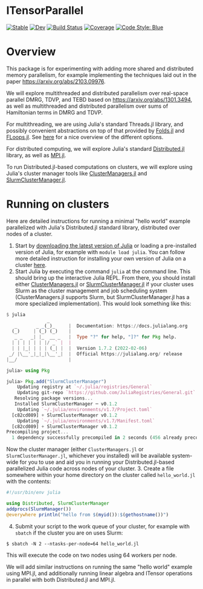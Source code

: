 # ITensorParallel

[![Stable](https://img.shields.io/badge/docs-stable-blue.svg)](https://mtfishman.github.io/ITensorParallel.jl/stable)
[![Dev](https://img.shields.io/badge/docs-dev-blue.svg)](https://mtfishman.github.io/ITensorParallel.jl/dev)
[![Build Status](https://github.com/mtfishman/ITensorParallel.jl/actions/workflows/CI.yml/badge.svg?branch=main)](https://github.com/mtfishman/ITensorParallel.jl/actions/workflows/CI.yml?query=branch%3Amain)
[![Coverage](https://codecov.io/gh/mtfishman/ITensorParallel.jl/branch/main/graph/badge.svg)](https://codecov.io/gh/mtfishman/ITensorParallel.jl)
[![Code Style: Blue](https://img.shields.io/badge/code%20style-blue-4495d1.svg)](https://github.com/invenia/BlueStyle)

# Overview

This package is for experimenting with adding more shared and distributed memory parallelism, for example implementing the techniques laid out in the paper https://arxiv.org/abs/2103.09976.

We will explore multithreaded and distributed parallelism over real-space parallel DMRG, TDVP, and TEBD based on https://arxiv.org/abs/1301.3494, as well as multithreaded and distributed parallelism over sums of Hamiltonian terms in DMRG and TDVP.

For multithreading, we are using Julia's standard Threads.jl library, and possibly convenient abstractions on top of that provided by [Folds.jl](https://github.com/juliafolds/folds.jl) and [FLoops.jl](https://github.com/JuliaFolds/FLoops.jl). See [here](https://juliafolds.github.io/data-parallelism/tutorials/quick-introduction/) for a nice overview of the different options.

For distributed computing, we will explore Julia's standard [Distributed.jl](https://docs.julialang.org/en/v1/manual/distributed-computing/) library, as well as [MPI.jl](https://juliaparallel.github.io/MPI.jl/latest/).

To run Distributed.jl-based computations on clusters, we will explore using Julia's cluster manager tools like [ClusterManagers.jl](https://github.com/JuliaParallel/ClusterManagers.jl) and [SlurmClusterManager.jl](https://github.com/kleinhenz/SlurmClusterManager.jl).

# Running on clusters

Here are detailed instructions for running a minimal "hello world" example parallelized with Julia's Distributed.jl standard library, distributed over nodes of a cluster.

1. Start by [downloading the latest version of Julia](https://julialang.org/downloads/) or loading a pre-installed version of Julia, for example with `module load julia`. You can follow more detailed instruction for installing your own version of Julia on a cluster [here](https://itensor.github.io/ITensors.jl/stable/getting_started/Installing.html).
2. Start Julia by executing the command `julia` at the command line. This should bring up the interactive Julia REPL. From there, you should install either [ClusterManagers.jl](https://github.com/JuliaParallel/ClusterManagers.jl) or [SlurmClusterManager.jl](https://github.com/kleinhenz/SlurmClusterManager.jl) if your cluster uses Slurm as the cluster management and job scheduling system (ClusterManagers.jl supports Slurm, but SlurmClusterManager.jl has a more specialized implementation). This would look something like this:
```julia
$ julia
               _
   _       _ _(_)_     |  Documentation: https://docs.julialang.org
  (_)     | (_) (_)    |
   _ _   _| |_  __ _   |  Type "?" for help, "]?" for Pkg help.
  | | | | | | |/ _` |  |
  | | |_| | | | (_| |  |  Version 1.7.2 (2022-02-06)
 _/ |\__'_|_|_|\__'_|  |  Official https://julialang.org/ release
|__/                   |

julia> using Pkg

julia> Pkg.add("SlurmClusterManager")
    Updating registry at `~/.julia/registries/General`
    Updating git-repo `https://github.com/JuliaRegistries/General.git`
   Resolving package versions...
   Installed SlurmClusterManager ─ v0.1.2
    Updating `~/.julia/environments/v1.7/Project.toml`
  [c82cd089] + SlurmClusterManager v0.1.2
    Updating `~/.julia/environments/v1.7/Manifest.toml`
  [c82cd089] + SlurmClusterManager v0.1.2
Precompiling project...
  1 dependency successfully precompiled in 2 seconds (456 already precompiled, 2 skipped during auto due to previous errors)
```
Now the cluster manager (either `ClusterManagers.jl` or `SlurmClusterManager.jl`, whichever you installed) will be available system-wide for you to use and aid you in running your Distributed.jl-based parallelized Julia code across nodes of your cluster.
3. Create a file somewhere within your home directory on the cluster called `hello_world.jl` with the contents:
```julia
#!/usr/bin/env julia

using Distributed, SlurmClusterManager
addprocs(SlurmManager())
@everywhere println("hello from $(myid()):$(gethostname())")
```
4. Submit your script to the work queue of your cluster, for example with `sbatch` if the cluster you are on uses Slurm:
```
$ sbatch -N 2 --ntasks-per-node=64 hello_world.jl
```
This will execute the code on two nodes using 64 workers per node.

We will add similar instructions on running the same "hello world" example using MPI.jl, and additionally running linear algebra and ITensor operations in parallel with both Distributed.jl and MPI.jl.
